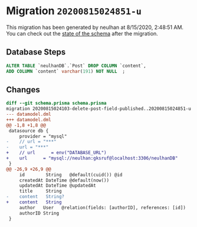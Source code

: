 # Migration `20200815024851-u`

This migration has been generated by neulhan at 8/15/2020, 2:48:51 AM.
You can check out the [state of the schema](./schema.prisma) after the migration.

## Database Steps

```sql
ALTER TABLE `neulhanDB`.`Post` DROP COLUMN `content`,
ADD COLUMN `content` varchar(191) NOT NULL  ;
```

## Changes

```diff
diff --git schema.prisma schema.prisma
migration 20200815024103-delete-post-field-published..20200815024851-u
--- datamodel.dml
+++ datamodel.dml
@@ -1,8 +1,8 @@
 datasource db {
     provider = "mysql"
-    // url = "***"
-    url = "***"
+    // url      = env("DATABASE_URL")
+    url      = "mysql://neulhan:gksruf@localhost:3306/neulhanDB"
 }
@@ -26,9 +26,9 @@
     id        String   @default(cuid()) @id
     createdAt DateTime @default(now())
     updatedAt DateTime @updatedAt
     title     String
-    content   String?
+    content   String
     author   User   @relation(fields: [authorID], references: [id])
     authorID String
 }
```


